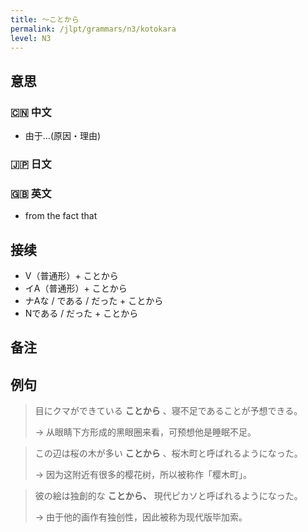 ```yaml
---
title: 〜ことから
permalink: /jlpt/grammars/n3/kotokara
level: N3
---
```


## 意思

### 🇨🇳 中文

- 由于...(原因・理由)

### 🇯🇵 日文


### 🇬🇧 英文

- from the fact that

## 接续

- V（普通形）+ ことから
- イA（普通形）+ ことから
- ナAな / である / だった + ことから
- Nである / だった + ことから

## 备注


## 例句

> 目にクマができている **ことから** 、寝不足であることが予想できる。
>
> → 从眼睛下方形成的黑眼圈来看，可预想他是睡眠不足。

> この辺は桜の木が多い **ことから** 、桜木町と呼ばれるようになった。
>
> → 因为这附近有很多的樱花树，所以被称作「樱木町」。

> 彼の絵は独創的な **ことから、** 現代ピカソと呼ばれるようになった。
>
> → 由于他的画作有独创性，因此被称为现代版毕加索。

